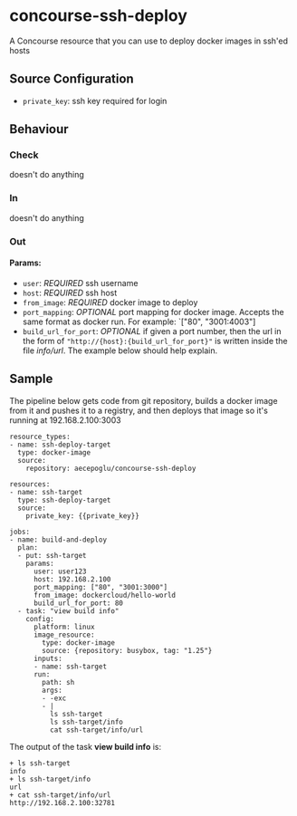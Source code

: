 concourse-ssh-deploy
========================================

A Concourse resource that you can use to deploy docker images in ssh'ed hosts

Source Configuration
-----------------------

* `private_key`: ssh key required for login

Behaviour
---------

### Check

doesn't do anything

### In

doesn't do anything

### Out

#### Params:

* `user`: *REQUIRED* ssh username
* `host`: *REQUIRED* ssh host
* `from_image`: *REQUIRED* docker image to deploy
* `port_mapping`: *OPTIONAL* port mapping for docker image. Accepts the same format as docker run. For example: `["80", "3001:4003"]
* `build_url_for_port`: *OPTIONAL* if given a port number, then the url in the form of `"http://{host}:{build_url_for_port}"` is written inside the file *info/url*. The example below should help explain.

Sample
---------

The pipeline below gets code from git repository, builds a docker image from it and pushes it to a registry, and then deploys that image so it's running at 192.168.2.100:3003

    resource_types:
    - name: ssh-deploy-target
      type: docker-image
      source:
        repository: aecepoglu/concourse-ssh-deploy
    
    resources:
    - name: ssh-target
      type: ssh-deploy-target
      source:
        private_key: {{private_key}}
    
    jobs:
    - name: build-and-deploy
      plan:
      - put: ssh-target
        params:
          user: user123
          host: 192.168.2.100
          port_mapping: ["80", "3001:3000"]
          from_image: dockercloud/hello-world
          build_url_for_port: 80
      - task: "view build info"
        config:
          platform: linux
          image_resource:
            type: docker-image
            source: {repository: busybox, tag: "1.25"}
          inputs:
          - name: ssh-target
          run:
            path: sh
            args:
            - -exc
            - |
              ls ssh-target
              ls ssh-target/info
              cat ssh-target/info/url

The output of the task **view build info** is:

    + ls ssh-target
    info
    + ls ssh-target/info
    url
    + cat ssh-target/info/url
    http://192.168.2.100:32781
